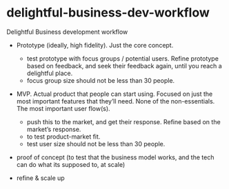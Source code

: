# delightful-business-dev-workflow

Delightful Business development workflow


- Prototype (ideally, high fidelity). Just the core concept.
	- test prototype with focus groups / potential users. Refine prototype based on feedback, and seek their feedback again, until you reach a delightful place.
	- focus group size should not be less than 30 people.

- MVP. Actual product that people can start using. Focused on just the most important features that they’ll need. None of the non-essentials. The most important user flow(s).
	- push this to the market, and get their response. Refine based on the market’s response.
	- to test product-market fit.
	- test user size should not be less than 30 people.

- proof of concept (to test that the business model works, and the tech can do what its supposed to, at scale)

- refine & scale up